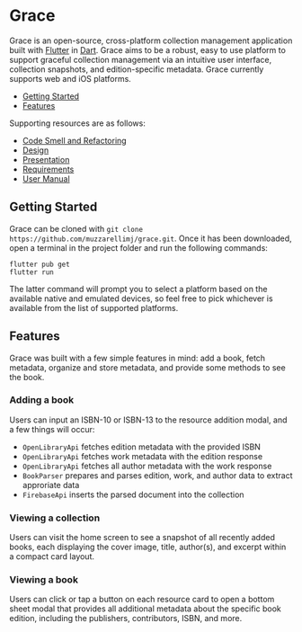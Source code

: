 # Grace

Grace is an open-source, cross-platform collection management application built with [Flutter](https://flutter.dev/) in [Dart](https://dart.dev/). Grace aims to be a robust, easy to use platform to support graceful collection management via an intuitive user interface, collection snapshots, and edition-specific metadata. Grace currently supports web and iOS platforms.

- [Getting Started](#getting-started)
- [Features](#features)

Supporting resources are as follows:

- [Code Smell and Refactoring](docs/code-smell/code-smell.md)
- [Design](docs/design/design.md)
- [Presentation](docs/presentation//presentation.pdf)
- [Requirements](docs/requirement/requirement.md)
- [User Manual](docs/manual/manual.md)

## Getting Started

Grace can be cloned with `git clone https://github.com/muzzarellimj/grace.git`. Once it has been downloaded, open a terminal in the project folder and run the following commands:

```
flutter pub get
flutter run
```

The latter command will prompt you to select a platform based on the available native and emulated devices, so feel free to pick whichever is available from the list of supported platforms.

## Features

Grace was built with a few simple features in mind: add a book, fetch metadata, organize and store metadata, and provide some methods to see the book.

### Adding a book

Users can input an ISBN-10 or ISBN-13 to the resource addition modal, and a few things will occur:

- `OpenLibraryApi` fetches edition metadata with the provided ISBN
- `OpenLibraryApi` fetches work metadata with the edition response
- `OpenLibraryApi` fetches all author metadata with the work response
- `BookParser` prepares and parses edition, work, and author data to extract approriate data
- `FirebaseApi` inserts the parsed document into the collection

### Viewing a collection

Users can visit the home screen to see a snapshot of all recently added books, each displaying the cover image, title, author(s), and excerpt within a compact card layout.

### Viewing a book

Users can click or tap a button on each resource card to open a bottom sheet modal that provides all additional metadata about the specific book edition, including the publishers, contributors, ISBN, and more.